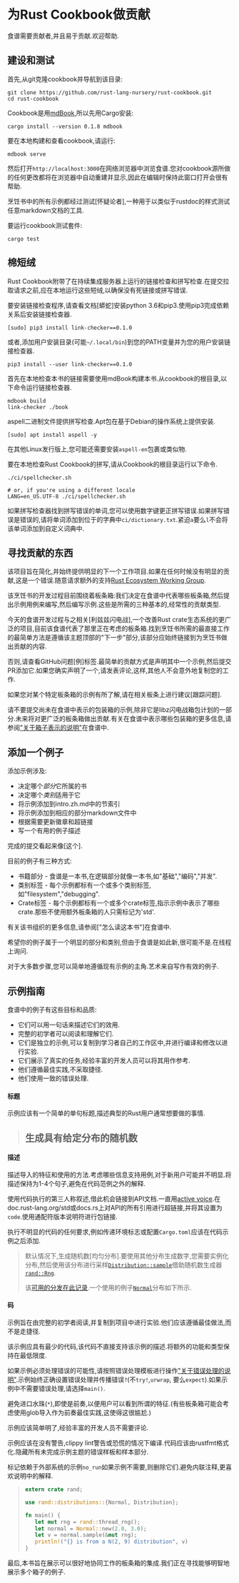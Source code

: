 
# 为Rust Cookbook做贡献

食谱需要贡献者,并且易于贡献.欢迎帮助.

<!-- START doctoc -->
<!-- END doctoc -->

## 建设和测试

首先,从git克隆cookbook并导航到该目录:

```
git clone https://github.com/rust-lang-nursery/rust-cookbook.git
cd rust-cookbook
```

Cookbook是用[mdBook],所以先用Cargo安装:

```
cargo install --version 0.1.8 mdbook
```

要在本地构建和查看cookbook,请运行:

```
mdbook serve
```

然后打开`http://localhost:3000`在网络浏览器中浏览食谱.您对cookbook源所做的任何更改都将在浏览器中自动重建并显示,因此在编辑时保持此窗口打开会很有帮助.

烹饪书中的所有示例都经过测试[怀疑论者],一种用于以类似于rustdoc的样式测试任意markdown文档的工具.

要运行cookbook测试套件:

```
cargo test
```

## 棉短绒

Rust Cookbook附带了在持续集成服务器上运行的链接检查和拼写检查.在提交拉取请求之前,应在本地运行这些短绒,以确保没有死链接或拼写错误.

要安装链接检查程序,请查看文档[蟒蛇]安装python 3.6和pip3.使用pip3完成依赖关系后安装链接检查器.

```
[sudo] pip3 install link-checker==0.1.0
```

或者,添加用户安装目录(可能`~/.local/bin`)到您的PATH变量并为您的用户安装链接检查器.

```
pip3 install --user link-checker==0.1.0
```

首先在本地检查本书的链接需要使用mdBook构建本书.从cookbook的根目录,以下命令运行链接检查器.

```
mdbook build
link-checker ./book
```

aspell二进制文件提供拼写检查.Apt包在基于Debian的操作系统上提供安装.

```
[sudo] apt install aspell -y
```

在其他Linux发行版上,您可能还需要安装`aspell-en`包裹或类似物.

要在本地检查Rust Cookbook的拼写,请从Cookbook的根目录运行以下命令.

```
./ci/spellchecker.sh

# or, if you're using a different locale
LANG=en_US.UTF-8 ./ci/spellchecker.sh
```

如果拼写检查器找到拼写错误的单词,您可以使用数字键更正拼写错误.如果拼写错误是错误的,请将单词添加到位于的字典中`ci/dictionary.txt`.紧迫`a`要么`l`不会将该单词添加到自定义词典中.

[mdbook]: http://azerupi.github.io/mdBook/index.html

[python]: https://packaging.python.org/tutorials/installing-packages/#install-pip-setuptools-and-wheel

[skeptic]: https://github.com/brson/rust-skeptic

## 寻找贡献的东西

该项目旨在简化,并始终提供明显的下一个工作项目.如果在任何时候没有明显的贡献,这是一个错误.随意请求额外的支持[Rust Ecosystem Working Group](https://gitter.im/rust-lang/WG-ecosystem).

该烹饪书的开发过程目前围绕着板条箱:我们决定在食谱中代表哪些板条箱,然后提出示例用例来编写,然后编写示例.这些是所需的三种基本的,经常性的贡献类型.

今天的食谱开发过程与之相关[利兹兹闪电战],一个改善Rust crate生态系统的更广泛的项目,目前该食谱代表了那里正在考虑的板条箱.找到烹饪书所需的最直接工作的最简单方法是遵循该主题顶部的"下一步"部分,该部分应始终链接到为烹饪书做出贡献的内容.

否则,请查看GitHub问题[例]标签.最简单的贡献方式是声明其中一个示例,然后提交PR添加它.如果您确实声明了一个,请发表评论,这样,其他人不会意外地复制您的工作.

如果您对某个特定板条箱的示例有所了解,请在相关板条上进行建议[跟踪问题].

请不要提交尚未在食谱中表示的包装箱的示例,除非它是libz闪电战箱包计划的一部分.未来将对更广泛的板条箱做出贡献.有关在食谱中表示哪些包装箱的更多信息,请参阅["关于箱子表示的说明"][which-crates]在食谱中.

[example]: https://github.com/rust-lang-nursery/rust-cookbook/issues?q=is%3Aissue+is%3Aopen+label%3Aexample

[tracking issue]: https://github.com/rust-lang-nursery/rust-cookbook/issues?q=is%3Aissue+is%3Aopen+label%3A%22tracking+issue%22

[which-crates]: https://rust-lang-nursery.github.io/rust-cookbook/about.html#a-note-about-crate-representation

[libz blitz]: https://internals.rust-lang.org/t/rust-libz-blitz/5184

## 添加一个例子

添加示例涉及:

-   决定哪个*部分*它所属的书
-   决定哪个*类别*适用于它
-   将示例添加到intro.zh.md中的节索引
-   将示例添加到相应的部分markdown文件中
-   根据需要更新徽章和超链接
-   写一个有用的例子描述

完成的提交看起来像[这个].

[this one]: https://github.com/rust-lang-nursery/rust-cookbook/commit/e698443f2af08d3106d953c68c1977eba3c3526c

目前的例子有三种方式:

-   书籍部分 - 食谱是一本书,在逻辑部分就像一本书,如"基础","编码","并发".
-   类别标签 - 每个示例都标有一个或多个类别标签,如"filesystem","debugging".
-   Crate标签 - 每个示例都标有一个或多个crate标签,指示示例中表示了哪些crate.那些不使用额外板条箱的人只需标记为'std'.

有关该书组织的更多信息,请参阅["怎么读这本书"]在食谱中.

希望你的例子属于一个明显的部分和类别,但由于食谱是如此新,很可能不是.在线程上询问.

对于大多数步骤,您可以简单地遵循现有示例的主角.艺术来自写作有效的例子.

["how to read this book"]: https://rust-lang-nursery.github.io/rust-cookbook/about.html#how-to-read-this-book

## 示例指南

食谱中的例子有这些目标和品质:

-   它们可以用一句话来描述它们的效用.
-   完整的初学者可以阅读和理解它们.
-   它们是独立的示例,可以复制到学习者自己的工作区中,并进行编译和修改以进行实验.
-   它们展示了真实的任务,经验丰富的开发人员可以将其用作参考.
-   他们遵循最佳实践,不采取捷径.
-   他们使用一致的错误处理.

#### 标题

示例应该有一个简单的单句标题,描述典型的Rust用户通常想要做的事情.

> ## 生成具有给定分布的随机数

#### 描述

描述导入的特征和使用的方法.考虑哪些信息支持用例,对于新用户可能并不明显.将描述保持为1-4个句子,避免在代码范例之外的解释.

使用代码执行的第三人称叙述,借此机会链接到API文档.一直用[active voice](https://www.plainlanguage.gov/guidelines/conversational/use-active-voice/).在doc.rust-lang.org/std或docs.rs上对API的所有引用进行超链接,并将其设置为`code`.使用通配符版本说明符进行包链接.

执行不明显的代码的任何要求,例如传递环境标志或配置`Cargo.toml`应该在代码示例之后添加.

> 默认情况下,生成随机数[均匀分布].要使用其他分布生成数字,您需要实例化分布,然后使用该分布进行采样[`Distribution::sample`]借助随机数生成器[`rand::Rng`].
>
> 该[可用的分发在此记录][rand-distributions].一个使用的例子[`Normal`]分布如下所示.

[uniform distribution]: https://en.wikipedia.org/wiki/Uniform_distribution_(continuous)

[`distribution::sample`]: https://docs.rs/rand/*/rand/distributions/trait.Distribution.html#tymethod.sample

[`rand::rng`]: https://docs.rs/rand/*/rand/trait.Rng.html

[rand-distributions]: https://docs.rs/rand/*/rand/distributions/index.html

[`normal`]: https://docs.rs/rand/*/rand/distributions/struct.Normal.html

#### 码

示例旨在由完整的初学者阅读,并复制到项目中进行实验.他们应该遵循最佳做法,而不是走捷径.

该示例应具有最少的代码,该代码不直接支持该示例的描述.将额外的功能和类型保持在最低限度.

如果示例必须处理错误的可能性,请按照错误处理模板进行操作["关于错误处理的说明"][errors].示例始终正确设置错误处理并传播错误`?`(不`try!`,`urwrap`, 要么`expect`).如果示例中不需要错误处理,请选择`main()`.

避免进口水珠(`*`),即使是前奏,以便用户可以看到所谓的特征.(有些板条箱可能会考虑使用glob导入作为前奏最佳实践,这使得这很尴尬.)

示例应该简单明了,经验丰富的开发人员不需要评论.

示例应该在没有警告,clippy lint警告或恐慌的情况下编译.代码应该由rustfmt格式化.隐藏所有未完成示例主题的错误样板和样本部分.

标记依赖于外部系统的示例`no_run`如果示例不需要,则删除它们.避免内联注释,更喜欢说明中的解释.

> ```rust
> extern crate rand;
>
> use rand::distributions::{Normal, Distribution};
>
> fn main() {
>    let mut rng = rand::thread_rng();
>    let normal = Normal::new(2.0, 3.0);
>    let v = normal.sample(&mut rng);
>    println!("{} is from a N(2, 9) distribution", v)
> }
> ```

最后,本书旨在展示可以很好地协同工作的板条箱的集成.我们正在寻找能够明智地展示多个箱子的例子.

[errors]: https://rust-lang-nursery.github.io/rust-cookbook/about.html#a-note-about-error-handling
